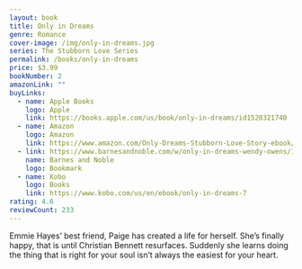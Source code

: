 ```yaml
---
layout: book
title: Only in Dreams
genre: Romance
cover-image: /img/only-in-dreams.jpg
series: The Stubborn Love Series
permalink: /books/only-in-dreams
price: $3.99
bookNumber: 2
amazonLink: ""
buyLinks:
  - name: Apple Books
    logo: Apple
    link: https://books.apple.com/us/book/only-in-dreams/id1520321740
  - name: Amazon
    logo: Amazon
    link: https://www.amazon.com/Only-Dreams-Stubborn-Love-Story-ebook/dp/B00H6DAPH2/ref=sr_1_4?dchild=1&keywords=only+in+dreams&qid=1593289963&s=digital-text&sr=1-4
  - link: https://www.barnesandnoble.com/w/only-in-dreams-wendy-owens/1117649757?ean=2940163913398
    name: Barnes and Noble
    logo: Bookmark
  - name: Kobo
    logo: Books
    link: https://www.kobo.com/us/en/ebook/only-in-dreams-7
rating: 4.6
reviewCount: 233
---
```

Emmie Hayes’ best friend, Paige has created a life for herself. She’s finally happy, that is until Christian Bennett resurfaces. Suddenly she learns doing the thing that is right for your soul isn’t always the easiest for your heart.
